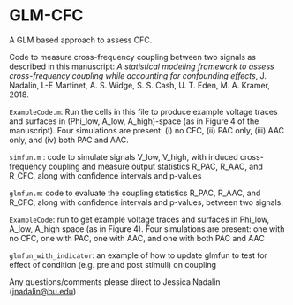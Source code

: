 # GLM-CFC
A GLM based approach to assess CFC.

Code to measure cross-frequency coupling between two signals as described in this manuscript: 
*A statistical modeling framework to assess cross-frequency coupling while accounting for confounding effects*, J. Nadalin, 
L-E Martinet, A. S. Widge, S. S. Cash, U. T. Eden, M. A. Kramer, 2018.

`ExampleCode.m`: Run the cells in this file to produce example voltage traces and surfaces in (Phi_low, A_low, A_high)-space (as in Figure 4 of the manuscript). Four simulations are present: (i) no CFC, (ii) PAC only, (iii) AAC only, and (iv) both PAC and AAC.

`simfun.m` : code to simulate signals V_low, V_high, with induced cross-frequency coupling and measure output statistics R_PAC, R_AAC, and R_CFC, along with confidence intervals and p-values

`glmfun.m`: code to evaluate the coupling statistics R_PAC, R_AAC, and R_CFC, along with confidence intervals and p-values, between two signals.

`ExampleCode`: run to get example voltage traces and surfaces in Phi_low, A_low, A_high space (as in Figure 4). Four simulations are present: one with no CFC, one with PAC, one with AAC, and one with both PAC and AAC

`glmfun_with_indicator`: an example of how to update glmfun to test for effect of condition (e.g. pre and post stimuli) on coupling

Any questions/comments please direct to Jessica Nadalin (jnadalin@bu.edu)
